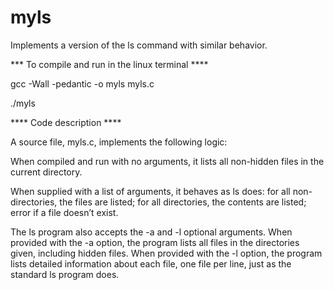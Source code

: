# myls
Implements a version of the ls command with similar behavior.

*** To compile and run in the linux terminal ****

gcc -Wall -pedantic -o myls myls.c

./myls


**** Code description ****


A source file, myls.c, implements the following logic:

When compiled and run with no arguments, it lists all non-hidden files in the current directory. 

When supplied with a list of arguments, it behaves as ls does: 
  for all non-directories,  the files are listed; 
  for all directories,  the contents are listed; 
  error if a file doesn’t exist. 
   

The ls program also accepts the -a and -l optional arguments. 
When provided with the -a option, the program  lists all files in the directories given, including hidden files.
When provided with the -l option, the program lists detailed information about each file, one file per line, just as the standard ls program does.
